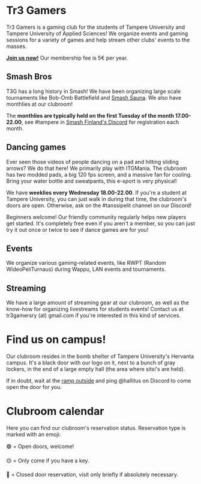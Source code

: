 # Tr3 Gamers

Tr3 Gamers is a gaming club for the students of Tampere University and Tampere
University of Applied Sciences! We organize events and gaming sessions for
a variety of games and help stream other clubs' events to the masses.

[**Join us now!**](https://holvi.com/shop/tr3gamers/product/c23bc0b7da96a52f7adcfc408b88798c/) Our membership fee is 5€ per year.

## Smash Bros 

T3G has a long history in Smash! We have been organizing large scale tournaments like
Bob-Omb Battlefield and [Smash Sauna](https://twitter.com/SmashSauna). We also
have monthlies at our clubroom!

The **monthlies are typically held on the first Tuesday of the month 17.00-22.00**, see #tampere
in [Smash Finland's Discord](https://smashfinland.fi/) for registration each month.

## Dancing games

Ever seen those videos of people dancing on a pad and hitting sliding arrows?
We do that here! We primarily play with ITGMania. The clubroom has two modded
pads, a big 120 fps screen, and a massive fan for cooling. Bring your water
bottle and sweatpants, this e-sport is very physical!

We have **weeklies every Wednesday 18.00-22.00**. If you're a student at Tampere
University, you can just walk in during that time, the clubroom's doors are
open. Otherwise, ask on the #tanssipelit channel on our Discord!

Beginners welcome! Our friendly community regularly helps new players get
started. It's completely free even if you aren't a member, so you can just try
it out once or twice to see if dance games are for you!

## Events

We organize various gaming-related events, like RWPT (Random WideoPeliTurnaus)
during Wappu, LAN events and tournaments.

## Streaming

We have a large amount of streaming gear at our clubroom, as well as the
know-how for organizing livestreams for students events! Contact us at
tr3gamersry (at) gmail.com if you're interested in this kind of services.

# Find us on campus!

Our clubroom resides in the bomb shelter of Tampere University's Hervanta campus.
It's a black door with our logo on it, next to a bunch of gray lockers, in the
end of a large empty hall (the area where sitsi's are held).

If in doubt, wait at the [ramp outside](https://maps.app.goo.gl/bWa6XuF3Z9Hs6DSx8)
and ping @hallitus on Discord to come open the door for you.

# Clubroom calendar

Here you can find our clubroom's reservation status. Reservation type is marked with an emoji:

🟢 = Open doors, welcome!

🟡 = Only come if you have a key.

🔴 = Closed door reservation, visit only briefly if absolutely necessary.
